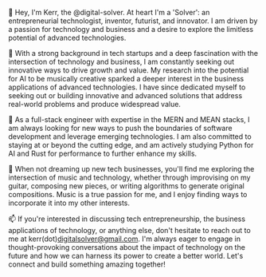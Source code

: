 🤖 Hey, I'm Kerr, the @digital-solver. At heart I'm a 'Solver': an entrepreneurial technologist, inventor, futurist, and innovator. I am driven by a passion for technology and business and a desire to explore the limitless potential of advanced technologies.

🚀 With a strong background in tech startups and a deep fascination with the intersection of technology and business, I am constantly seeking out innovative ways to drive growth and value. My research into the potential for AI to be musically creative sparked a deeper interest in the business applications of advanced technologies. I have since dedicated myself to seeking out or building innovative and advanced solutions that address real-world problems and produce widespread value.

🌱 As a full-stack engineer with expertise in the MERN and MEAN stacks, I am always looking for new ways to push the boundaries of software development and leverage emerging technologies. I am also committed to staying at or beyond the cutting edge, and am actively studying Python for AI and Rust for performance to further enhance my skills.

🎸 When not dreaming up new tech businesses, you'll find me exploring the intersection of music and technology, whether through improvising on my guitar, composing new pieces, or writing algorithms to generate original compositions. Music is a true passion for me, and I enjoy finding ways to incorporate it into my other interests.

📫 If you're interested in discussing tech entrepreneurship, the business applications of technology, or anything else, don't hesitate to reach out to me at kerr(dot)digitalsolver@gmail.com. I'm always eager to engage in thought-provoking conversations about the impact of technology on the future and how we can harness its power to create a better world. Let's connect and build something amazing together!

<!---
digital-solver/digital-solver is a ✨ special ✨ repository because its `README.md` (this file) appears on your GitHub profile.
You can click the Preview link to take a look at your changes.
--->
